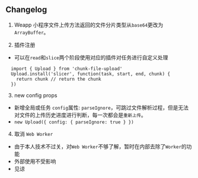 ## Changelog

1. Weapp 
小程序文件上传方法返回的文件分片类型从`base64`更改为`ArrayBuffer`。  

2. 插件注册  
 - 可以在`read`和`slice`两个阶段使用对应的插件对任务进行自定义处理  
```tsx
  import { Upload } from 'chunk-file-upload'
  Upload.install('slicer', function(task, start, end, chunk) {
    return chunk // return the chunk 
  })
```

3. new config props 
 - 新增全局或任务 `config`属性: `parseIgnore`，可跳过文件解析过程，但是无法对文件的上传历史进度进行判断，每一次都会是`重新上传`。
 - `new Upload({ config: { parseIgnore: true } })`

4. 取消 `Web Worker`  
 - 由于本人技术不过关，对`Web Worker`不够了解，暂时在内部去除了`Worker`的功能  
 - 外部使用不受影响  
 - 见谅  